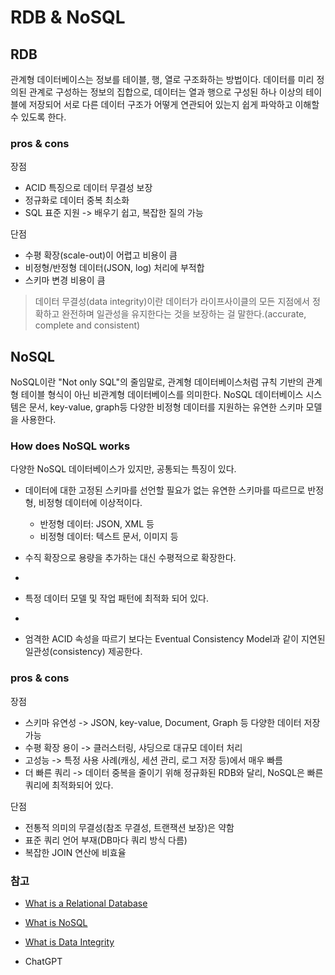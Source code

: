 # RDB & NoSQL
## RDB
관계형 데이터베이스는 정보를 테이블, 행, 열로 구조화하는 방법이다. 데이터를 미리 정의된 관계로 구성하는 정보의 집합으로, 데이터는 열과 행으로 구성된 하나 이상의 테이블에 저장되어 서로 다른 데이터 구조가 어떻게 연관되어 있는지 쉽게 파악하고 이해할 수 있도록 한다.

### pros & cons
장점
- ACID 특징으로 데이터 무결성 보장
- 정규화로 데이터 중복 최소화
- SQL 표준 지원 -> 배우기 쉽고, 복잡한 질의 가능

단점
- 수평 확장(scale-out)이 어렵고 비용이 큼
- 비정형/반정형 데이터(JSON, log) 처리에 부적합
- 스키마 변경 비용이 큼

> 데이터 무결성(data integrity)이란 데이터가 라이프사이클의 모든 지점에서 정확하고 완전하며 일관성을 유지한다는 것을 보장하는 걸 말한다.(accurate, complete and consistent)
  

## NoSQL
NoSQL이란 "Not only SQL"의 줄임말로, 관계형 데이터베이스처럼 규칙 기반의 관계형 테이블 형식이 아닌 비관계형 데이터베이스를 의미한다. NoSQL 데이터베이스 시스템은 문서, key-value, graph등 다양한 비정형 데이터를 지원하는 유연한 스키마 모델을 사용한다.

### How does NoSQL works
다양한 NoSQL 데이터베이스가 있지만, 공통되는 특징이 있다.
- 데이터에 대한 고정된 스키마를 선언할 필요가 없는 유연한 스키마를 따르므로 반정형, 비정형 데이터에 이상적이다.
  - 반정형 데이터: JSON, XML 등
  - 비정형 데이터: 텍스트 문서, 이미지 등
  
- 수직 확장으로 용량을 추가하는 대신 수평적으로 확장한다.
- 
- 특정 데이터 모델 및 작업 패턴에 최적화 되어 있다.
- 
- 엄격한 ACID 속성을 따르기 보다는 Eventual Consistency Model과 같이 지연된 일관성(consistency) 제공한다.

### pros & cons 
장점
- 스키마 유연성 -> JSON, key-value, Document, Graph 등 다양한 데이터 저장 가능
- 수평 확장 용이 -> 클러스터링, 샤딩으로 대규모 데이터 처리
- 고성능 -> 특정 사용 사례(캐싱, 세션 관리, 로그 저장 등)에서 매우 빠름
- 더 빠른 쿼리 -> 데이터 중복을 줄이기 위해 정규화된 RDB와 달리, NoSQL은 빠른 쿼리에 최적화되어 있다.

단점
- 전통적 의미의 무결성(참조 무결성, 트랜잭션 보장)은 약함
- 표준 쿼리 언어 부재(DB마다 쿼리 방식 다름)
- 복잡한 JOIN 연산에 비효율





### 참고
- [What is a Relational Database](https://cloud.google.com/learn/what-is-a-relational-database?hl=en)

- [What is NoSQL](https://cloud.google.com/discover/what-is-nosql?hl=en)

- [What is Data Integrity](https://www.ibm.com/think/topics/data-integrity)

- ChatGPT